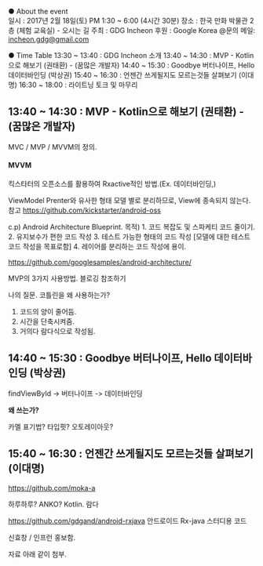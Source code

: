
● About the event  
일시 : 2017년 2월 18일(토) PM  1:30 ~ 6:00 (4시간 30분)
장소 : 한국 만화 박물관 2층 (체험 교육실)  - 오시는 길
주최 : GDG Incheon
후원 : Google Korea
    @문의 메일: incheon.gdg@gmail.com

● Time Table
13:30 ~ 13:40 : GDG Incheon 소개
13:40 ~ 14:30 : MVP - Kotlin으로 해보기  (권태환) - (꿈많은 개발자)
14:40 ~ 15:30 : Goodbye 버터나이프, Hello 데이터바인딩 (박상권)
15:40 ~ 16:30 : 언젠간 쓰게될지도 모르는것들 살펴보기 (이대명)
16:30 ~ 18:00 : 라이트닝 토크 및 마무리

## 13:40 ~ 14:30 : MVP - Kotlin으로 해보기  (권태환) - (꿈많은 개발자)

MVC / MVP / MVVM의 정의.

#### MVVM
 킥스타터의 오픈소스를 활용하여 Rxactive적인 방법.(Ex. 데이터바인딩,)

 ViewModel Prenter와 유사한 형태
 모델 별로 분리하므로, View에 종속되지 않는다.
 참고
 https://github.com/kickstarter/android-oss

c.p) Android Architecture Blueprint.
목적)
    1. 코드 복잡도 및 스파케티 코드 줄이기.
    2. 유지보수가 편한 코드 작성
    3. 테스트 가능한 형태의 코드 작성
    [모델에 대한 테스트코드 작성을 목표로함]
    4. 레이어를 분리하는 코드 작성에 용이.

https://github.com/googlesamples/android-architecture/

 MVP의 3가지 사용방법. 블로깅 참조하기

나의 질문.
 코틀린을 왜 사용하는가?
1. 코드의 양이 줄어듬.
2. 시간을 단축시켜줌.
3. 거의다 람다식으로 작성됨.


## 14:40 ~ 15:30 : Goodbye 버터나이프, Hello 데이터바인딩 (박상권)

 findViewById -> 버터나이프 -> 데이터바인딩

 **왜 쓰는가?**

 카멜 표기법?
 타입핏?
 오토레이아웃?

## 15:40 ~ 16:30 : 언젠간 쓰게될지도 모르는것들 살펴보기 (이대명)
https://github.com/moka-a

하루하루?
ANKO?
Kotlin.
람다

https://github.com/gdgand/android-rxjava
안드로이드 Rx-java 스터디용 코드

신효창 / 인프런 홍보함.

자료 아래 같이 첨부.
